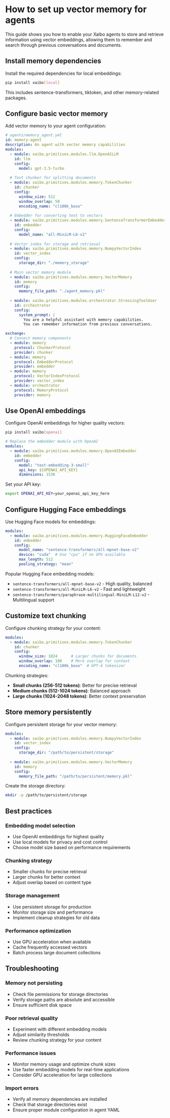 # How to set up vector memory for agents

This guide shows you how to enable your Xaibo agents to store and retrieve information using vector embeddings, allowing them to remember and search through previous conversations and documents.

## Install memory dependencies

Install the required dependencies for local embeddings:

```bash
pip install xaibo[local]
```

This includes sentence-transformers, tiktoken, and other memory-related packages.

## Configure basic vector memory

Add vector memory to your agent configuration:

```yaml
# agents/memory_agent.yml
id: memory-agent
description: An agent with vector memory capabilities
modules:
  - module: xaibo.primitives.modules.llm.OpenAILLM
    id: llm
    config:
      model: gpt-3.5-turbo
      
  # Text chunker for splitting documents
  - module: xaibo.primitives.modules.memory.TokenChunker
    id: chunker
    config:
      window_size: 512
      window_overlap: 50
      encoding_name: "cl100k_base"
      
  # Embedder for converting text to vectors
  - module: xaibo.primitives.modules.memory.SentenceTransformerEmbedder
    id: embedder
    config:
      model_name: "all-MiniLM-L6-v2"
      
  # Vector index for storage and retrieval
  - module: xaibo.primitives.modules.memory.NumpyVectorIndex
    id: vector_index
    config:
      storage_dir: "./memory_storage"
      
  # Main vector memory module
  - module: xaibo.primitives.modules.memory.VectorMemory
    id: memory
    config:
      memory_file_path: "./agent_memory.pkl"
      
  - module: xaibo.primitives.modules.orchestrator.StressingToolUser
    id: orchestrator
    config:
      system_prompt: |
        You are a helpful assistant with memory capabilities.
        You can remember information from previous conversations.

exchange:
  # Connect memory components
  - module: memory
    protocol: ChunkerProtocol
    provider: chunker
  - module: memory
    protocol: EmbedderProtocol
    provider: embedder
  - module: memory
    protocol: VectorIndexProtocol
    provider: vector_index
  - module: orchestrator
    protocol: MemoryProtocol
    provider: memory
```

## Use OpenAI embeddings

Configure OpenAI embeddings for higher quality vectors:

```bash
pip install xaibo[openai]
```

```yaml
# Replace the embedder module with OpenAI
modules:
  - module: xaibo.primitives.modules.memory.OpenAIEmbedder
    id: embedder
    config:
      model: "text-embedding-3-small"
      api_key: ${OPENAI_API_KEY}
      dimensions: 1536
```

Set your API key:

```bash
export OPENAI_API_KEY=your_openai_api_key_here
```

## Configure Hugging Face embeddings

Use Hugging Face models for embeddings:

```yaml
modules:
  - module: xaibo.primitives.modules.memory.HuggingFaceEmbedder
    id: embedder
    config:
      model_name: "sentence-transformers/all-mpnet-base-v2"
      device: "cuda"  # Use "cpu" if no GPU available
      max_length: 512
      pooling_strategy: "mean"
```

Popular Hugging Face embedding models:

- `sentence-transformers/all-mpnet-base-v2` - High quality, balanced
- `sentence-transformers/all-MiniLM-L6-v2` - Fast and lightweight
- `sentence-transformers/paraphrase-multilingual-MiniLM-L12-v2` - Multilingual support

## Customize text chunking

Configure chunking strategy for your content:

```yaml
modules:
  - module: xaibo.primitives.modules.memory.TokenChunker
    id: chunker
    config:
      window_size: 1024      # Larger chunks for documents
      window_overlap: 100    # More overlap for context
      encoding_name: "cl100k_base"  # GPT-4 tokenizer
```

Chunking strategies:

- **Small chunks (256-512 tokens)**: Better for precise retrieval
- **Medium chunks (512-1024 tokens)**: Balanced approach
- **Large chunks (1024-2048 tokens)**: Better context preservation

## Store memory persistently

Configure persistent storage for your vector memory:

```yaml
modules:
  - module: xaibo.primitives.modules.memory.NumpyVectorIndex
    id: vector_index
    config:
      storage_dir: "/path/to/persistent/storage"
      
  - module: xaibo.primitives.modules.memory.VectorMemory
    id: memory
    config:
      memory_file_path: "/path/to/persistent/memory.pkl"
```

Create the storage directory:

```bash
mkdir -p /path/to/persistent/storage
```

## Best practices

### Embedding model selection
- Use OpenAI embeddings for highest quality
- Use local models for privacy and cost control
- Choose model size based on performance requirements

### Chunking strategy
- Smaller chunks for precise retrieval
- Larger chunks for better context
- Adjust overlap based on content type

### Storage management
- Use persistent storage for production
- Monitor storage size and performance
- Implement cleanup strategies for old data

### Performance optimization
- Use GPU acceleration when available
- Cache frequently accessed vectors
- Batch process large document collections

## Troubleshooting

### Memory not persisting
- Check file permissions for storage directories
- Verify storage paths are absolute and accessible
- Ensure sufficient disk space

### Poor retrieval quality
- Experiment with different embedding models
- Adjust similarity thresholds
- Review chunking strategy for your content

### Performance issues
- Monitor memory usage and optimize chunk sizes
- Use faster embedding models for real-time applications
- Consider GPU acceleration for large collections

### Import errors
- Verify all memory dependencies are installed
- Check that storage directories exist
- Ensure proper module configuration in agent YAML